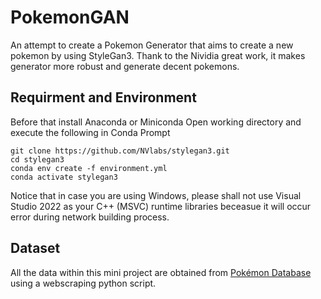 # PokemonGAN
An attempt to create a Pokemon Generator that aims to create a new pokemon by using StyleGan3. Thank to the Nividia great work, it makes generator more robust and generate decent pokemons.

## Requirment and Environment
Before that install Anaconda or Miniconda
Open working directory and execute the following in Conda Prompt
```
git clone https://github.com/NVlabs/stylegan3.git
cd stylegan3
conda env create -f environment.yml
conda activate stylegan3
```
Notice that in case you are using Windows, please shall not use Visual Studio 2022 as your C++ (MSVC) runtime libraries beceasue it will occur error during network building process. 
## Dataset
All the data within this mini project are obtained from [Pokémon Database](https://pokemondb.net/pokedex/national) using a webscraping python script.
